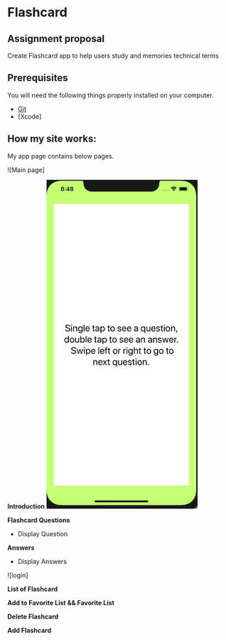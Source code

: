 # Flashcard


## Assignment proposal
Create Flashcard app to help users study and memories technical terms


## Prerequisites

You will need the following things properly installed on your computer.

* [Git](https://git-scm.com/)
* [Xcode]

## How my site works:
My app page contains below pages.

![Main page]


**Introduction**
![Guide](https://github.com/Jaejun-Project/IOS_Flashcard/blob/master/IOS_Flashcard_img/Intro.png?raw=true)

<!-- ![Guide](https://github.com/Jaejun-Project/pubg_leaderboard/blob/master/ImgRead/leaderboard.png) -->

**Flashcard Questions**
- Display Question

<!-- ![](https://github.com/Jaejun-Project/pubg_leaderboard/blob/master/ImgRead/stat.png) -->

**Answers**
- Display Answers

<!-- ![register](https://github.com/Jaejun-Project/pubg_leaderboard/blob/master/ImgRead/register.png) -->

![login]


**List of Flashcard**


**Add to Favorite List && Favorite List**

**Delete Flashcard**

**Add Flashcard**

